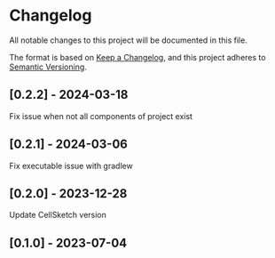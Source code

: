 # Changelog
All notable changes to this project will be documented in this file.

The format is based on [Keep a Changelog](https://keepachangelog.com/en/1.0.0/),
and this project adheres to [Semantic Versioning](https://semver.org/spec/v2.0.0.html).

## [0.2.2] - 2024-03-18
Fix issue when not all components of project exist

## [0.2.1] - 2024-03-06
Fix executable issue with gradlew

## [0.2.0] - 2023-12-28
Update CellSketch version


## [0.1.0] - 2023-07-04

